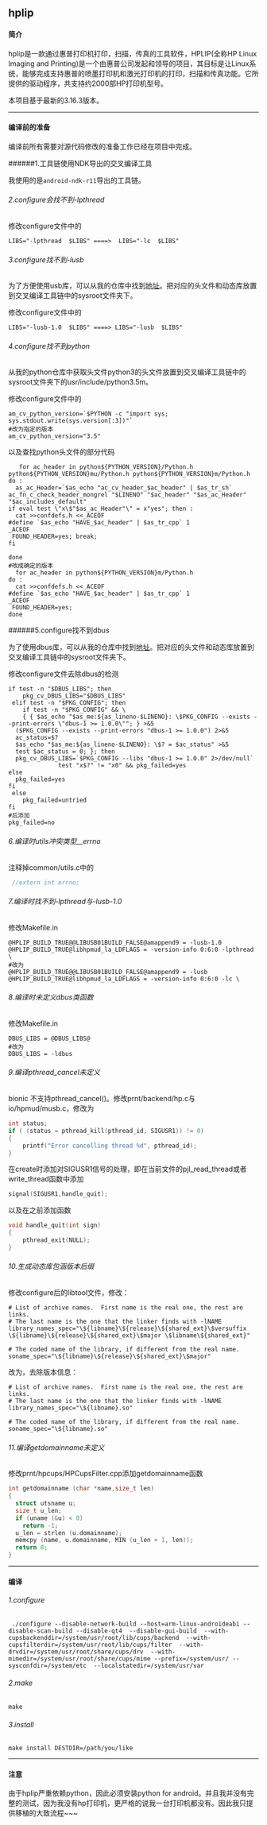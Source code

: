 ## hplip

#### 简介

hplip是一款通过惠普打印机打印，扫描，传真的工具软件，HPLIP(全称HP Linux Imaging and Printing)是一个由惠普公司发起和领导的项目，其目标是让Linux系统，能够完成支持惠普的喷墨打印机和激光打印机的打印，扫描和传真功能。它所提供的驱动程序，共支持约2000部HP打印机型号。

本项目基于最新的3.16.3版本。

-------------

#### 编译前的准备

编译前所有需要对源代码修改的准备工作已经在项目中完成。

######1.工具链使用NDK导出的交叉编译工具

我使用的是`android-ndk-r11`导出的工具链。

###### 2.configure会找不到-lpthread

修改configure文件中的

```shell
LIBS="-lpthread  $LIBS" ====>  LIBS="-lc  $LIBS"
```

###### 3.configure找不到-lusb

为了方便使用usb库，可以从我的仓库中找到[地址](https://github.com/jianglei12138/usb)。把对应的头文件和动态库放置到交叉编译工具链中的sysroot文件夹下。

修改configure文件中的

```shell
LIBS="-lusb-1.0  $LIBS" ====> LIBS="-lusb  $LIBS"
```

###### 4.configure找不到python

从我的python仓库中获取头文件python3的头文件放置到交叉编译工具链中的sysroot文件夹下的usr/include/python3.5m。

修改configure文件中的

```shell
am_cv_python_version=`$PYTHON -c "import sys; sys.stdout.write(sys.version[:3])"`
#改为指定的版本
am_cv_python_version="3.5"
```

以及查找python头文件的部分代码

```shell
   for ac_header in python${PYTHON_VERSION}/Python.h python${PYTHON_VERSION}mu/Python.h python${PYTHON_VERSION}m/Python.h
do :
  as_ac_Header=`$as_echo "ac_cv_header_$ac_header" | $as_tr_sh`
ac_fn_c_check_header_mongrel "$LINENO" "$ac_header" "$as_ac_Header" "$ac_includes_default"
if eval test \"x\$"$as_ac_Header"\" = x"yes"; then :
  cat >>confdefs.h <<_ACEOF
#define `$as_echo "HAVE_$ac_header" | $as_tr_cpp` 1
_ACEOF
 FOUND_HEADER=yes; break;
fi

done
#改成确定的版本
  for ac_header in python${PYTHON_VERSION}m/Python.h
do :
  cat >>confdefs.h <<_ACEOF
#define `$as_echo "HAVE_$ac_header" | $as_tr_cpp` 1
_ACEOF
 FOUND_HEADER=yes;
done
```

######5.configure找不到dbus

为了使用dbus库，可以从我的仓库中找到[地址](https://github.com/jianglei12138/dbus)。把对应的头文件和动态库放置到交叉编译工具链中的sysroot文件夹下。

修改configure文件去除dbus的检测

```shell
if test -n "$DBUS_LIBS"; then
    pkg_cv_DBUS_LIBS="$DBUS_LIBS"
 elif test -n "$PKG_CONFIG"; then
    if test -n "$PKG_CONFIG" && \
    { { $as_echo "$as_me:${as_lineno-$LINENO}: \$PKG_CONFIG --exists --print-errors \"dbus-1 >= 1.0.0\""; } >&5
  ($PKG_CONFIG --exists --print-errors "dbus-1 >= 1.0.0") 2>&5
  ac_status=$?
  $as_echo "$as_me:${as_lineno-$LINENO}: \$? = $ac_status" >&5
  test $ac_status = 0; }; then
  pkg_cv_DBUS_LIBS=`$PKG_CONFIG --libs "dbus-1 >= 1.0.0" 2>/dev/null`
		      test "x$?" != "x0" && pkg_failed=yes
else
  pkg_failed=yes
fi
 else
    pkg_failed=untried
fi
#后添加
pkg_failed=no
```

###### 6.编译时utils冲突类型__errno

注释掉common/utils.c中的

```c
 //extern int errno;
```

###### 7.编译时找不到-lpthread与-lusb-1.0

修改Makefile.in

```shell
@HPLIP_BUILD_TRUE@@LIBUSB01BUILD_FALSE@amappend9 = -lusb-1.0
@HPLIP_BUILD_TRUE@libhpmud_la_LDFLAGS = -version-info 0:6:0 -lpthread \
#改为
@HPLIP_BUILD_TRUE@@LIBUSB01BUILD_FALSE@amappend9 = -lusb
@HPLIP_BUILD_TRUE@libhpmud_la_LDFLAGS = -version-info 0:6:0 -lc \
```

###### 8.编译时未定义dbus类函数

修改Makefile.in

```shell
DBUS_LIBS = @DBUS_LIBS@
#改为
DBUS_LIBS = -ldbus
```

###### 9.编译pthread_cancel未定义

bionic 不支持pthread_cancel()。修改prnt/backend/hp.c与io/hpmud/musb.c，修改为

```c
int status;
if ( (status = pthread_kill(pthread_id, SIGUSR1)) != 0)   
{   
    printf("Error cancelling thread %d", pthread_id);  
}   
```

在create时添加对SIGUSR1信号的处理，即在当前文件的pjl_read_thread或者write_thread函数中添加

```c
signal(SIGUSR1,handle_quit);
```

以及在之前添加函数

```c
void handle_quit(int sign)
{
    pthread_exit(NULL);
}
```

###### 10.生成动态库包涵版本后缀

修改configure后的libtool文件，修改：

```shell
# List of archive names.  First name is the real one, the rest are links.
# The last name is the one that the linker finds with -lNAME
library_names_spec="\${libname}\${release}\${shared_ext}\$versuffix \${libname}\${release}\${shared_ext}\$major \$libname\${shared_ext}"

# The coded name of the library, if different from the real name.
soname_spec="\${libname}\${release}\${shared_ext}\$major"
```

改为，去除版本信息：

```shell
# List of archive names.  First name is the real one, the rest are links.
# The last name is the one that the linker finds with -lNAME
library_names_spec="\${libname}.so"

# The coded name of the library, if different from the real name.
soname_spec="\${libname}.so"
```



###### 11.编译getdomainname未定义

修改prnt/hpcups/HPCupsFilter.cpp添加getdomainname函数

```c
int getdomainname (char *name,size_t len)
{
  struct utsname u;
  size_t u_len;
  if (uname (&u) < 0)
    return -1;
  u_len = strlen (u.domainname);
  memcpy (name, u.domainname, MIN (u_len + 1, len));
  return 0;
}
```

-------------

#### 编译

###### 1.configure

```shell
 ./configure --disable-network-build --host=arm-linux-androideabi --disable-scan-build --disable-qt4  --disable-gui-build  --with-cupsbackenddir=/system/usr/root/lib/cups/backend  --with-cupsfilterdir=/system/usr/root/lib/cups/filter  --with-drvdir=/system/usr/root/share/cups/drv  --with-mimedir=/system/usr/root/share/cups/mime --prefix=/system/usr/ --sysconfdir=/system/etc  --localstatedir=/system/usr/var 
```

###### 2.make

```shell
make
```

###### 3.install

```shell
make install DESTDIR=/path/you/like
```

--------------

#### 注意

由于hplip严重依赖python，因此必须安装python for android。并且我并没有完整的测试，因为我没有hp打印机，更严格的说我一台打印机都没有。因此我只提供移植的大致流程~~~



